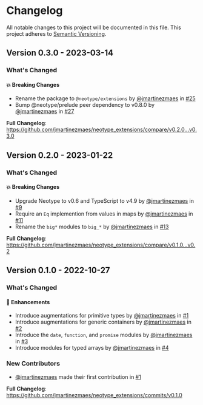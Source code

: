 # Changelog

All notable changes to this project will be documented in this file. This
project adheres to [Semantic Versioning](https://semver.org/spec/v2.0.0.html).

## Version 0.3.0 - 2023-03-14

### What's Changed

#### 💥 Breaking Changes

-   Rename the package to `@neotype/extensions` by
    [@jmartinezmaes](https://github.com/jmartinezmaes) in
    [#25](https://github.com/jmartinezmaes/neotype_extensions/pull/25)
-   Bump @neotype/prelude peer dependency to v0.8.0 by
    [@jmartinezmaes](https://github.com/jmartinezmaes) in
    [#27](https://github.com/jmartinezmaes/neotype_extensions/pull/27)

**Full Changelog**:
https://github.com/jmartinezmaes/neotype_extensions/compare/v0.2.0...v0.3.0

## Version 0.2.0 - 2023-01-22

### What's Changed

#### 💥 Breaking Changes

-   Upgrade Neotype to v0.6 and TypeScript to v4.9 by
    [@jmartinezmaes](https://github.com/jmartinezmaes) in
    [#9](https://github.com/jmartinezmaes/neotype_extensions/pull/9)
-   Require an `Eq` implemention from values in maps by
    [@jmartinezmaes](https://github.com/jmartinezmaes) in
    [#11](https://github.com/jmartinezmaes/neotype_extensions/pull/11)
-   Rename the `big*` modules to `big_*` by
    [@jmartinezmaes](https://github.com/jmartinezmaes) in
    [#13](https://github.com/jmartinezmaes/neotype_extensions/pull/13)

**Full Changelog**:
https://github.com/jmartinezmaes/neotype_extensions/compare/v0.1.0...v0.2

## Version 0.1.0 - 2022-10-27

### What's Changed

#### 🚀 Enhancements

-   Introduce augmentations for primitive types by
    [@jmartinezmaes](https://github.com/jmartinezmaes) in
    [#1](https://github.com/jmartinezmaes/neotype_extensions/pull/1)
-   Introduce augmentations for generic containers by
    [@jmartinezmaes](https://github.com/jmartinezmaes) in
    [#2](https://github.com/jmartinezmaes/neotype_extensions/pull/2)
-   Introduce the `date`, `function`, and `promise` modules by
    [@jmartinezmaes](https://github.com/jmartinezmaes) in
    [#3](https://github.com/jmartinezmaes/neotype_extensions/pull/3)
-   Introduce modules for typed arrays by
    [@jmartinezmaes](https://github.com/jmartinezmaes) in
    [#4](https://github.com/jmartinezmaes/neotype_extensions/pull/4)

### New Contributors

-   [@jmartinezmaes](https://github.com/jmartinezmaes) made their first
    contribution in
    [#1](https://github.com/jmartinezmaes/neotype_extensions/pull/1)

**Full Changelog**:
https://github.com/jmartinezmaes/neotype_extensions/commits/v0.1.0
